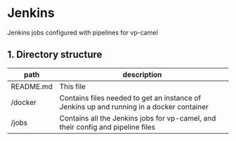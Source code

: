 # Jenkins
Jenkins jobs configured with pipelines for vp-camel

## 1. Directory structure

| path  | description   |
|---|---|
| README.md | This file |
| /docker | Contains files needed to get an instance of Jenkins up and running in a docker container|
| /jobs | Contains all the Jenkins jobs for vp-camel, and their config and pipeline files |

